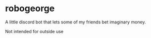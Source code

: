 # robogeorge

A little discord bot that lets some of my friends bet imaginary money.

Not intended for outside use
